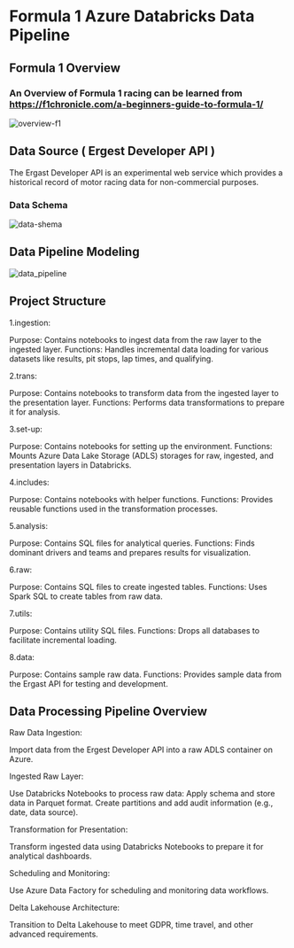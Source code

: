# Formula 1 Azure Databricks Data Pipeline

## Formula 1 Overview

### An Overview of Formula 1 racing can be learned from https://f1chronicle.com/a-beginners-guide-to-formula-1/

![overview-f1](https://github.com/Aabid92/Formula-1-Azure-Databricks/assets/40827170/422c978b-e503-49cf-b0db-18fd7b25a40a)

## Data Source ( Ergest Developer API ) 
The Ergast Developer API is an experimental web service which provides a historical record of motor racing data for non-commercial purposes.
### Data Schema
![data-shema](https://github.com/Aabid92/Formula-1-Azure-Databricks/assets/40827170/d5e200db-c601-4100-9a67-eba92ab9760a)

## Data Pipeline Modeling

![data_pipeline](https://github.com/Aabid92/Formula-1-Azure-Databricks/assets/40827170/f8c04f08-1f97-4fe9-b085-d6e648b5ec89)

## Project Structure

1.ingestion:

Purpose: Contains notebooks to ingest data from the raw layer to the ingested layer.
Functions: Handles incremental data loading for various datasets like results, pit stops, lap times, and qualifying.

2.trans:

Purpose: Contains notebooks to transform data from the ingested layer to the presentation layer.
Functions: Performs data transformations to prepare it for analysis.

3.set-up:

Purpose: Contains notebooks for setting up the environment.
Functions: Mounts Azure Data Lake Storage (ADLS) storages for raw, ingested, and presentation layers in Databricks.

4.includes:

Purpose: Contains notebooks with helper functions.
Functions: Provides reusable functions used in the transformation processes.

5.analysis:

Purpose: Contains SQL files for analytical queries.
Functions: Finds dominant drivers and teams and prepares results for visualization.

6.raw:

Purpose: Contains SQL files to create ingested tables.
Functions: Uses Spark SQL to create tables from raw data.

7.utils:

Purpose: Contains utility SQL files.
Functions: Drops all databases to facilitate incremental loading.

8.data:

Purpose: Contains sample raw data.
Functions: Provides sample data from the Ergast API for testing and development.

## Data Processing Pipeline Overview
Raw Data Ingestion:

Import data from the Ergest Developer API into a raw ADLS container on Azure.

Ingested Raw Layer:

Use Databricks Notebooks to process raw data:
Apply schema and store data in Parquet format.
Create partitions and add audit information (e.g., date, data source).

Transformation for Presentation:

Transform ingested data using Databricks Notebooks to prepare it for analytical dashboards.

Scheduling and Monitoring:

Use Azure Data Factory for scheduling and monitoring data workflows.

Delta Lakehouse Architecture:

Transition to Delta Lakehouse to meet GDPR, time travel, and other advanced requirements.
